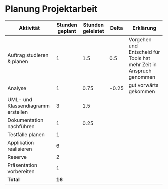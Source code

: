 # Planung Projektarbeit

| Aktivität                          | Stunden geplant | Stunden geleistet | Delta | Erklärung                                                           |
| ---------------------------------- | --------------- | ----------------- | ----- | ------------------------------------------------------------------- |
| Auftrag studieren & planen         | 1               | 1.5               | 0.5   | Vorgehen und Entscheid für Tools hat mehr Zeit in Anspruch genommen |
| Analyse                            | 1               | 0.75              | -0.25 | gut vorwärts gekommen                                               |
| UML- und Klassendiagramm erstellen | 3               | 1.5               |       |                                                                     |
| Dokumentation nachführen           | 1               | 0.25              |       |                                                                     |
| Testfälle planen                   | 1               |                   |       |                                                                     |
| Applikation realisieren            | 6               |                   |       |                                                                     |
| Reserve                            | 2               |                   |       |                                                                     |
| Präsentation vorbereiten           | 1               |                   |       |                                                                     |
| **Total**                          | **16**          |                   |       |                                                                     |
